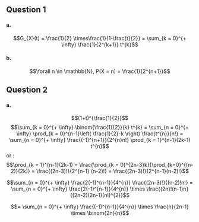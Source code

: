 ## Question 1
#### a.
$$G_{X}(t) = \frac{1}{2} \times\frac{1}{1-\frac{t}{2}} = \sum_{k = 0}^{+ \infty} \frac{1}{2^{k+1}} t^{k}$$
#### b.
$$\forall n \in \mathbb{N}, P(X = n) = \frac{1}{2^{n+1}}$$

## Question 2
#### a.
$$(1+t)^{\frac{1}{2}}$$
$$\sum_{k =  0}^{+ \infty} \binom{\frac{1}{2}}{k} t^{k} = \sum_{n = 0}^{+ \infty} \prod_{k = 0}^{n-1}\left( \frac{1}{2}-k \right) \frac{t^{n}}{n!} = \sum_{n = 0}^{+ \infty} \frac{(-1)^{n+1}}{2^{n}n!} \prod_{k = 1}^{n-1}(2k-1) t^{n}$$
or : 
$$\prod_{k = 1}^{n-1}(2k-1) = \frac{\prod_{k = 0}^{2n-3}k}{\prod_{k=0}^{(n-2)}(2k)} = \frac{(2n-3)!}{2^{n-1} (n-2)!} = \frac{(2n-3)!}{2^{n-1}(n-2)!}$$

$$\sum_{n = 0}^{+ \infty} \frac{2(-1)^{n-1}}{4^{n}} \frac{(2n-3)!}{(n-2)!n!} = \sum_{n = 0}^{+ \infty} \frac{2(-1)^{n-1}}{4^{n}} \times \frac{(2n)!(n-1)n}{(2n-2)(2n-1)(n!)^{2}}$$

$$= \sum_{n = 0}^{+ \infty} \frac{(-1)^{n-1}}{4^{n}} \times \frac{n}{2n-1} \times \binom{2n}{n}$$
